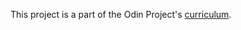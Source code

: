 This project is a part of the Odin Project's [curriculum](https://www.theodinproject.com/courses/web-development-101/lessons/etch-a-sketch-project).
